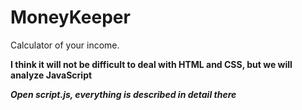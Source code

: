 # MoneyKeeper
 Calculator of your income.

**I think it will not be difficult to deal with HTML and CSS, but we will analyze JavaScript**

***Open script.js, everything is described in detail there***
